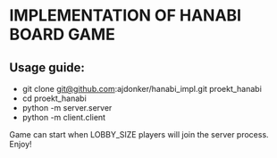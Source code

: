 # IMPLEMENTATION OF HANABI BOARD GAME 
## Usage guide:
- git clone git@github.com:ajdonker/hanabi_impl.git proekt_hanabi
- cd proekt_hanabi
- python -m server.server
- python -m client.client
 
Game can start when LOBBY_SIZE players will join the server process. Enjoy! 
